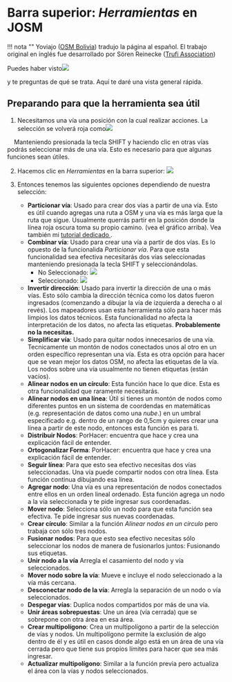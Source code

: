 # Barra superior: _Herramientas_ en JOSM

!!! nota ""
	Yoviajo ([OSM Bolivia](https://wiki.openstreetmap.org/wiki/Bolivia)) tradujo la página al español. El trabajo original en inglés fue desarrollado por Sören Reinecke ([Trufi Association](https://trufi-association.org))

Puedes haber visto![](josm-topbar-tools.png)

y te preguntas de qué se trata. Aquí te daré una vista general rápida.

## Preparando para que la herramienta sea útil

1. Necesitamos una vía una posición con la cual realizar acciones. La selección se volverá roja como![](josm-editor-selectway.png)

    Manteniendo presionada la tecla SHIFT y haciendo clic en otras vías podrás seleccionar más de una vía. Esto es necesario para que algunas funciones sean útiles.

2. Hacemos clic en _Herramientas_ en la barra superior: ![](josm-topbar-tools.png)

3. Entonces tenemos las siguientes opciones dependiendo de nuestra selección:
   
   - **Particionar vía**: Usado para crear dos vías a partir de una vía. Esto es útil cuando agregas una ruta a OSM y una vía es más larga que la ruta que sigue. Usualmente querrás partir en la posición donde la línea roja oscura toma su propio camino. (vea el gráfico arriba). Vea también mi [tutorial dedicado ](../split-ways/split-ways.md).
   - **Combinar vía**: Usado para crear una vía a partir de dos vías. Es lo opuesto de la funcionalida _Particionar vía_. Para que esta funcionalidad sea efectiva necesitarás dos vías seleccionadas manteniendo presionada la tecla SHIFT y seleccionándolas.
     - No Seleccionado: ![](josm-editor-twoways.png)
     - Seleccionado: ![](josm-editor-twowaysselected.png)
   - **Invertir dirección**: Usado para invertir la dirección de una o más vías. Esto sólo cambia la dirección técnica como los datos fueron ingresados (comenzando a dibujar la vía de izquierda a derecha o al revés). Los mapeadores usan esta herramienta sólo para hacer más limpios los datos técnicos. Esta funcionalidad no afecta la interpretación de los datos, no afecta las etiquetas. **Probablemente no la necesitas.**
   - **Simplificar vía**: Usado para quitar nodos innecesarios de una vía. Tecnicamente un montón de nodos conectados unos al otro en un orden específico representan una vía. Esta es otra opción para hacer que se vean mejor los datos OSM, no afecta las etiquetas de la vía. Los nodos sobre una vía usualmente no tienen etiquetas (están vacíos).
   - **Alinear nodos en un círculo**: Esta función hace lo que dice. Esta es otra funcionalidad que raramente necesitarás.
   - **Alinear nodos en una línea**: Útil si tienes un montón de nodos como diferentes puntos en un sistema de coordendas en matemáticas (e.g. representación de datos como una _nube_.) en un umbral especificado e.g. dentro de un rango de 0,5cm y quieres crear una línea a partir de este nodo, entonces esta función es para ti.
   - **Distribuir Nodos**: PorHacer: encuentra que hace y crea una explicación fácil de entender.
   - **Ortogonalizar Forma**: PorHacer: encuentra que hace y crea una explicación fácil de entender.
   - **Seguir línea**: Para que esto sea efectivo necesitas dos vías seleccionadas. Una vía puede compartir nodos con otra línea. Esta función continua dibujando esa línea.
   - **Agregar nodo**: Una vía es una representación de nodos conectados entre ellos en un orden lineal ordenado. Esta función agrega un nodo a la vía seleccionada y te pide ingresar sus coordenadas.
   - **Mover nodo**: Selecciona sólo un nodo para que esta función sea efectiva. Te pide ingresar sus nuevas coordenadas.
   - **Crear círculo**: Similar a la función _Alinear nodos en un círculo_ pero trabaja con sólo tres nodos.
   - **Fusionar nodos**: Para que esto sea efectivo necesitas sólo seleccionar los nodos de manera de fusionarlos juntos: Fusionando sus etiquetas.
   - **Unir nodo a la vía** Arregla el casamiento del nodo y vía seleccionados.
   - **Mover nodo sobre la vía**: Mueve e incluye el nodo seleccionado a la vía más cercana.
   - **Desconectar nodo de la vía**: Arregla la separación de un nodo o vía seleccionados.
   - **Despegar vías**: Duplica nodos compartidos por más de una vía.
   - **Unir áreas sobrepuestas**: Une un área (vía cerrada) que se sobrepone con otra área en esa área.
   - **Crear multipolígono**: Crea un multipolígono a partir de la selección de vías y nodos. Un multipolígono permite la exclusión de algo dentro de él y es útil en casos donde algo está en un área de una vía cerrada pero que tiene sus propios límites para hacer que sea más ingresar.
   - **Actualizar multipolígono**: Similar a la función previa pero actualiza el área con la vías y nodos seleccionados.
